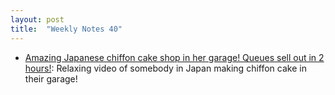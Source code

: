 ```yaml
---
layout: post
title:  "Weekly Notes 40"
---
```


* [Amazing Japanese chiffon cake shop in her garage! Queues sell out in 2 hours!](https://www.youtube.com/watch?v=cr5AzzadEBs): Relaxing video of somebody in Japan making chiffon cake in their garage!
